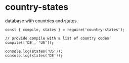 # country-states

database with countries and states

```
const { compile, states } = require('country-states');

// provide compile with a list of country codes
compile(['DE', 'US']);

console.log(states('US'));
console.log(states('DE'));
```
